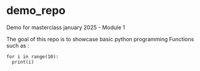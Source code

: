 # demo_repo
Demo for masterclass january 2025 - Module 1

The goal of this repo is to showcase basic python programming 
Functions such as : 

```
for i in range(10):
  print(i)
```
